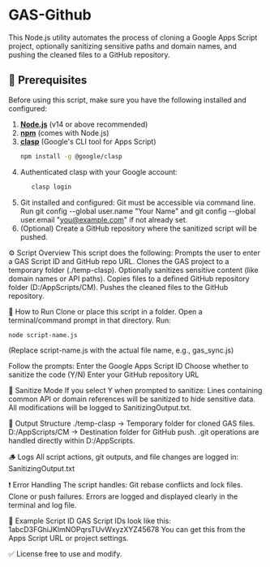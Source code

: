 # GAS-Github
This Node.js utility automates the process of cloning a Google Apps Script project, optionally sanitizing sensitive paths and domain names, and pushing the cleaned files to a GitHub repository.

## 📌 Prerequisites

Before using this script, make sure you have the following installed and configured:

1. **[Node.js](https://nodejs.org/)** (v14 or above recommended)
2. **[npm](https://www.npmjs.com/)** (comes with Node.js)
3. **[clasp](https://developers.google.com/apps-script/guides/clasp)** (Google's CLI tool for Apps Script)
   ```bash
   npm install -g @google/clasp
4. Authenticated clasp with your Google account:
   ```bash
      clasp login
6. Git installed and configured:
Git must be accessible via command line.
Run git config --global user.name "Your Name" and git config --global user.email "you@example.com" if not already set.
7. (Optional) Create a GitHub repository where the sanitized script will be pushed.

⚙️ Script Overview
This script does the following:
Prompts the user to enter a GAS Script ID and GitHub repo URL.
Clones the GAS project to a temporary folder (./temp-clasp).
Optionally sanitizes sensitive content (like domain names or API paths).
Copies files to a defined GitHub repository folder (D:/AppScripts/CM).
Pushes the cleaned files to the GitHub repository.

🚀 How to Run
Clone or place this script in a folder.
Open a terminal/command prompt in that directory.
Run: 
```bash
node script-name.js
```
(Replace script-name.js with the actual file name, e.g., gas_sync.js)

Follow the prompts:
Enter the Google Apps Script ID
Choose whether to sanitize the code (Y/N)
Enter your GitHub repository URL

🧹 Sanitize Mode
If you select Y when prompted to sanitize:
Lines containing common API or domain references will be sanitized to hide sensitive data.
All modifications will be logged to SanitizingOutput.txt.

📁 Output Structure
./temp-clasp → Temporary folder for cloned GAS files.
D:/AppScripts/CM → Destination folder for GitHub push.
.git operations are handled directly within D:/AppScripts.


🪵 Logs
All script actions, git outputs, and file changes are logged in:
SanitizingOutput.txt

❗ Error Handling
The script handles:
Git rebase conflicts and lock files.
Clone or push failures.
Errors are logged and displayed clearly in the terminal and log file.


📄 Example Script ID
GAS Script IDs look like this:
1abcD3FGhiJKlmNOPqrsTUvWxyzXYZ45678
You can get this from the Apps Script URL or project settings.

✅ License
free to use and modify.
